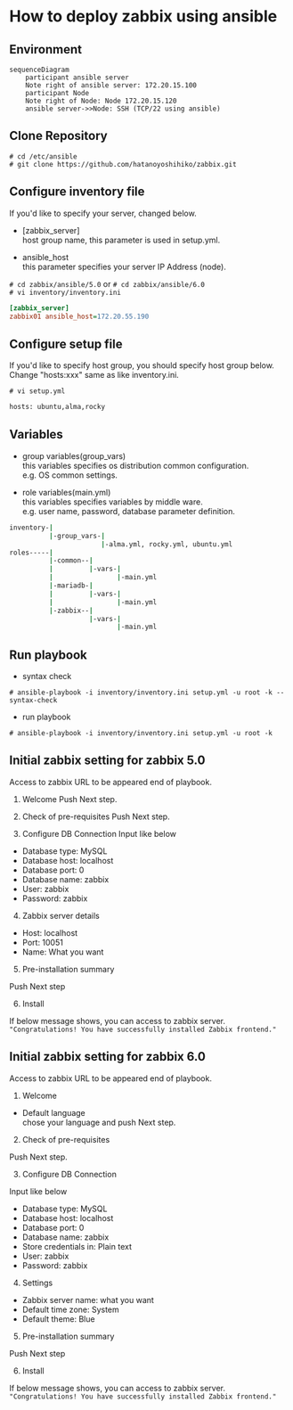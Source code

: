 # How to deploy zabbix using ansible

## Environment 

```mermaid
sequenceDiagram
    participant ansible server
    Note right of ansible server: 172.20.15.100
    participant Node
    Note right of Node: Node 172.20.15.120
    ansible server->>Node: SSH (TCP/22 using ansible)
```


## Clone Repository

`# cd /etc/ansible`  
`# git clone https://github.com/hatanoyoshihiko/zabbix.git`  

## Configure inventory file

If you'd like to specify your server, changed below.

- [zabbix_server]  
host group name, this parameter is used in setup.yml.

- ansible_host  
this parameter specifies your server IP Address (node).


`# cd zabbix/ansible/5.0` or `# cd zabbix/ansible/6.0`  
`# vi inventory/inventory.ini`

```ini
[zabbix_server]
zabbix01 ansible_host=172.20.55.190
```

## Configure setup file

If you'd like to specify host group, you should specify host group below.
Change "hosts:xxx" same as like inventory.ini.

`# vi setup.yml`  

```bash
hosts: ubuntu,alma,rocky
```

## Variables

- group variables(group_vars)  
this variables specifies os distribution common configuration.  
e.g. OS common settings.

- role variables(main.yml)  
this variables specifies variables by middle ware.  
e.g. user name, password, database parameter definition.


```bash
inventory-|
          |-group_vars-|
                       |-alma.yml, rocky.yml, ubuntu.yml
roles-----|
          |-common--|
          |         |-vars-|
          |                |-main.yml
          |-mariadb-|
          |         |-vars-|
          |                |-main.yml
          |-zabbix--|
                    |-vars-|
                           |-main.yml                                                                    
```

## Run playbook

- syntax check

`# ansible-playbook -i inventory/inventory.ini setup.yml -u root -k --syntax-check`

- run playbook

`# ansible-playbook -i inventory/inventory.ini setup.yml -u root -k`

## Initial zabbix setting for zabbix 5.0

Access to zabbix URL to be appeared end of playbook.

1. Welcome
Push Next step.

2. Check of pre-requisites
Push Next step.

3. Configure DB Connection
Input like below

- Database type: MySQL
- Database host: localhost
- Database port: 0
- Database name: zabbix
- User: zabbix
- Password: zabbix

4. Zabbix server details

- Host: localhost
- Port: 10051
- Name: What you want

5. Pre-installation summary

Push Next step

6. Install

If below message shows, you can access to zabbix server.  
`"Congratulations! You have successfully installed Zabbix frontend."`

## Initial zabbix setting for zabbix 6.0

Access to zabbix URL to be appeared end of playbook.

1. Welcome

- Default language  
chose your language and push Next step.

2. Check of pre-requisites

Push Next step.

3. Configure DB Connection

Input like below

- Database type: MySQL
- Database host: localhost
- Database port: 0
- Database name: zabbix
- Store credentials in: Plain text
- User: zabbix
- Password: zabbix

4. Settings

- Zabbix server name: what you want
- Default time zone: System
- Default theme: Blue

5. Pre-installation summary

Push Next step

6. Install

If below message shows, you can access to zabbix server.  
`"Congratulations! You have successfully installed Zabbix frontend."`
